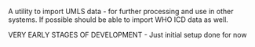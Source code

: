 
A utility to import UMLS data - for further processing and use in other systems.
If possible should be able to import WHO ICD data as well.

VERY EARLY STAGES OF DEVELOPMENT - Just initial setup done for now
